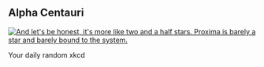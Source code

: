 ## Alpha Centauri
[![And let's be honest, it's more like two and a half stars. Proxima is barely a star and barely bound to the system.](https://imgs.xkcd.com/comics/alpha_centauri.png)](https://xkcd.com/2079/ "And let's be honest, it's more like two and a half stars. Proxima is barely a star and barely bound to the system.")

Your daily random xkcd
